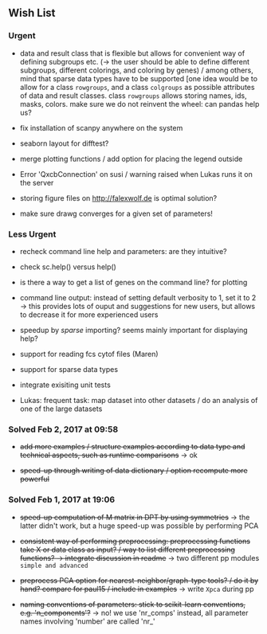## Wish List

### Urgent

* data and result class that is flexible but allows for convenient way of
  defining subgroups etc. (-> the user should be able to define different
  subgroups, different colorings, and coloring by genes) / among others, mind
  that sparse data types have to be supported [one idea would be to allow
  for a class `rowgroups`, and a class `colgroups` as possible attributes of data and 
  result classes. class `rowgroups` allows storing names, ids, masks, colors. make
  sure we do not reinvent the wheel: can pandas help us?

* fix installation of scanpy anywhere on the system

* seaborn layout for difftest?

* merge plotting functions / add option for placing the legend outside

* Error 'QxcbConnection' on susi / warning raised when Lukas runs it on the server

* storing figure files on http://falexwolf.de is optimal solution?


* make sure drawg converges for a given set of parameters!

### Less Urgent

* recheck command line help and parameters: are they intuitive?

* check sc.help() versus help()

* is there a way to get a list of genes on the command line? for plotting

* command line output: instead of setting default verbosity to 1, set it to 2 ->
  this provides lots of ouput and suggestions for new users, but allows to
  decrease it for more experienced users

* speedup by *sparse* importing? seems mainly important for displaying help?

* support for reading fcs cytof files (Maren)

* support for sparse data types

* integrate exisiting unit tests

* Lukas: frequent task: map dataset into other datasets / do an analysis of one
  of the large datasets

### Solved Feb 2, 2017 at 09:58

* ~~add more examples / structure examples according to data type and technical
  aspects, such as runtime comparisons~~ -> ok

* ~~speed-up through writing of data dictionary / option recompute more powerful~~

### Solved Feb 1, 2017 at 19:06

* ~~speed-up computation of M matrix in DPT by using symmetries~~ -> the latter
  didn't work, but a huge speed-up was possible by performing PCA

* ~~consistent way of performing preprocessing: preprocessing functions take X or
  data class as input? / way to list different preprocessing functions? -> 
  integrate discussion in readme~~ -> two different pp modules `simple and advanced`

* ~~preprocess PCA option for nearest-neighbor/graph-type tools? / do it by hand? 
  compare for paul15 / include in examples~~ -> write `Xpca` during pp

* ~~naming conventions of parameters: stick to scikit-learn conventions,
  e.g. 'n_components'?~~ -> no! we use 'nr_comps' instead, all parameter names
  involving 'number' are called 'nr_'
